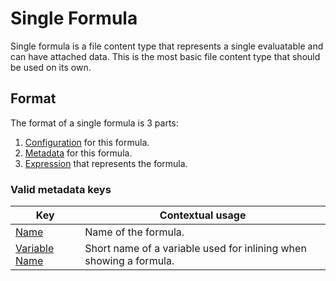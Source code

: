 # Single Formula

Single formula is a file content type that represents a single evaluatable and can have attached data. This is the most basic file content type that should be used on its own.

## Format

The format of a single formula is 3 parts:
1. [Configuration](../configuration/Configuration.md#binary-encoding-of-a-configuration) for this formula.
2. [Metadata](../metadata/Metadata.md) for this formula.
3. [Expression](../expressions/Expression.md) that represents the formula.

### Valid metadata keys

| Key                                                  | Contextual usage                                                   |
| ---------------------------------------------------- | ------------------------------------------------------------------ |
| [Name](../metadata/keys/Name.md)                     | Name of the formula.                                               |
| [Variable Name](../metadata/keys/Variable%20Name.md) | Short name of a variable used for inlining when showing a formula. |